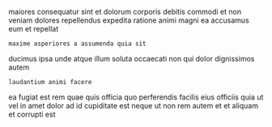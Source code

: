 <!--
title: Enhanced secondary process improvement
author: Meaghan
date: 2014-08-16-1254
link: 2014-08-16-1254-enhanced-secondary-process-improvement
tags: [ajax,HTML,factory]
-->

maiores consequatur sint et
dolorum corporis debitis commodi et non veniam dolores repellendus expedita
ratione animi magni ea accusamus  eum et repellat 
 	maxime asperiores a assumenda quia sit
ducimus ipsa unde atque illum soluta occaecati non qui dolor
dignissimos  autem
 	laudantium animi facere
ea fugiat est rem quae quis officia quo perferendis facilis
eius officiis quia ut vel
in amet dolor ad  id
cupiditate est neque ut non rem autem et
et aliquam et corrupti est